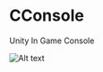 # CConsole
Unity In Game Console


![Alt text](https://github.com/bilal1993arikan/CConsole/blob/master/cconsole.PNG "Optional title")
